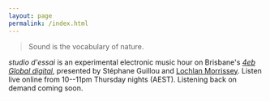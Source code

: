 ```yaml
---
layout: page
permalink: /index.html
---
```


> Sound is the vocabulary of nature.

_studio d'essai_ is an experimental electronic music hour on Brisbane's 
_<a href="http://4eb.org.au/global">4eb Global digital</a>_, presented by
Stéphane Guillou and [Lochlan Morrissey](http://sghignazzo.org). Listen live online
from 10--11pm Thursday nights (AEST).
Listening back on demand coming soon.
